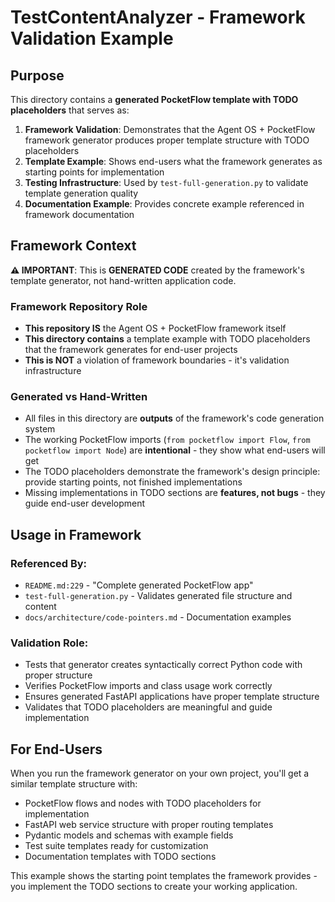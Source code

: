 # TestContentAnalyzer - Framework Validation Example

## Purpose

This directory contains a **generated PocketFlow template with TODO placeholders** that serves as:

1. **Framework Validation**: Demonstrates that the Agent OS + PocketFlow framework generator produces proper template structure with TODO placeholders
2. **Template Example**: Shows end-users what the framework generates as starting points for implementation
3. **Testing Infrastructure**: Used by `test-full-generation.py` to validate template generation quality
4. **Documentation Example**: Provides concrete example referenced in framework documentation

## Framework Context

**⚠️ IMPORTANT**: This is **GENERATED CODE** created by the framework's template generator, not hand-written application code.

### Framework Repository Role
- **This repository IS** the Agent OS + PocketFlow framework itself
- **This directory contains** a template example with TODO placeholders that the framework generates for end-user projects
- **This is NOT** a violation of framework boundaries - it's validation infrastructure

### Generated vs Hand-Written
- All files in this directory are **outputs** of the framework's code generation system
- The working PocketFlow imports (`from pocketflow import Flow`, `from pocketflow import Node`) are **intentional** - they show what end-users will get
- The TODO placeholders demonstrate the framework's design principle: provide starting points, not finished implementations
- Missing implementations in TODO sections are **features, not bugs** - they guide end-user development

## Usage in Framework

### Referenced By:
- `README.md:229` - "Complete generated PocketFlow app" 
- `test-full-generation.py` - Validates generated file structure and content
- `docs/architecture/code-pointers.md` - Documentation examples

### Validation Role:
- Tests that generator creates syntactically correct Python code with proper structure
- Verifies PocketFlow imports and class usage work correctly  
- Ensures generated FastAPI applications have proper template structure
- Validates that TODO placeholders are meaningful and guide implementation

## For End-Users

When you run the framework generator on your own project, you'll get a similar template structure with:
- PocketFlow flows and nodes with TODO placeholders for implementation
- FastAPI web service structure with proper routing templates
- Pydantic models and schemas with example fields
- Test suite templates ready for customization
- Documentation templates with TODO sections

This example shows the starting point templates the framework provides - you implement the TODO sections to create your working application.